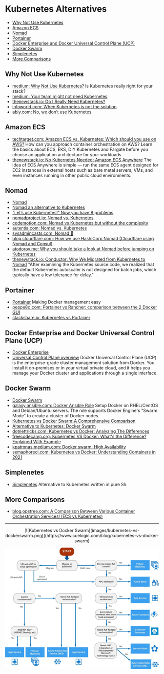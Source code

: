 # Kubernetes Alternatives
- [Why Not Use Kubernetes](#why-not-use-kubernetes)
- [Amazon ECS](#amazon-ecs)
- [Nomad](#nomad)
- [Portainer](#portainer)
- [Docker Enterprise and Docker Universal Control Plane (UCP)](#docker-enterprise-and-docker-universal-control-plane-ucp)
- [Docker Swarm](#docker-swarm)
- [Simplenetes](#simplenetes)
- [More Comparisons](#more-comparisons)

## Why Not Use Kubernetes
- [medium: Why Not Use Kubernetes?](https://medium.com/better-programming/why-not-use-kubernetes-52a89ada5e22) Is Kubernetes really right for your stack?
- [medium: Your team might not need Kubernetes](https://medium.com/faun/your-team-might-not-need-kubernetes-57240e8d554a)
- [thenewstack.io: Do I Really Need Kubernetes?](https://thenewstack.io/do-i-really-need-kubernetes/)
- [infoworld.com: When Kubernetes is not the solution](https://www.infoworld.com/article/3604652/when-kubernetes-is-not-the-solution.html)
- [ably.com: No, we don’t use Kubernetes](https://ably.com/blog/no-we-dont-use-kubernetes)

## Amazon ECS
- [techtarget.com: Amazon ECS vs. Kubernetes: Which should you use on AWS?](https://searchcloudcomputing.techtarget.com/answer/Amazon-ECS-vs-Kubernetes-Which-should-you-use-on-AWS) How can you approach container orchestration on AWS? Learn the basics about ECS, EKS, DIY Kubernetes and Fargate before you choose an application architecture for your workloads.
- [thenewstack.io: No Kubernetes Needed: Amazon ECS Anywhere](https://thenewstack.io/no-kubernetes-needed-amazon-ecs-anywhere/) The idea of ECS Anywhere is simple — run the same ECS agent designed for EC2 instances in external hosts such as bare metal servers, VMs, and even instances running in other public cloud environments.

## Nomad
* [Nomad](https://nomadproject.io/)
* [Nomad an alternative to Kubernetes](https://blog.nobugware.com/post/2019/nomad_an_alternative_to_kubernetes/)
* [“Let’s use Kubernetes!” Now you have 8 problems](https://pythonspeed.com/articles/dont-need-kubernetes/)
* [nomadproject.io: Nomad vs. Kubernetes](https://www.nomadproject.io/intro/vs/kubernetes/)
* [codemotion.com: Nomad vs Kubernetes but without the complexity](https://www.codemotion.com/magazine/dev-hub/backend-dev/nomad-kubernetes-but-without-the-complexity/)
* [autentia.com: Nomad vs. Kubernetes](https://www.autentia.com/2018/09/20/nomad-vs-kubernetes/)
* [sysadmincasts.com: Nomad 🌟](https://sysadmincasts.com/episodes/74-nomad)
* [blog.cloudflare.com: How we use HashiCorp Nomad (Cloudflare using Nomad and Consul)](https://blog.cloudflare.com/how-we-use-hashicorp-nomad/)
* [atodorov.me: Why you should take a look at Nomad before jumping on Kubernetes](https://atodorov.me/2021/02/27/why-you-should-take-a-look-at-nomad-before-jumping-on-kubernetes)
* [thenewstack.io: Conductor: Why We Migrated from Kubernetes to Nomad](https://thenewstack.io/conductor-why-we-migrated-from-kubernetes-to-nomad/) "After examining the Kubernetes source code, we realized that the default Kubernetes autoscaler is not designed for batch jobs, which typically have a low tolerance for delay." 

## Portainer
* [Portainer](https://www.portainer.io/) Making Docker management easy
* [peppe8o.com: Portainer vs Rancher: comparison between the 2 Docker GUI](https://peppe8o.com/portainer-vs-rancher-comparison-between-the-2-docker-gui/)
* [stackshare.io: Kubernetes vs Portainer](https://stackshare.io/stackups/kubernetes-vs-portainer)

## Docker Enterprise and Docker Universal Control Plane (UCP)
* [Docker Enterprise](https://docs.docker.com/ee/)
* [Universal Control Plane overview](https://docs.docker.com/ee/ucp/) Docker Universal Control Plane (UCP) is the enterprise-grade cluster management solution from Docker. You install it on-premises or in your virtual private cloud, and it helps you manage your Docker cluster and applications through a single interface.

## Docker Swarm
* [Docker Swarm](https://docs.docker.com/engine/swarm/)
* [galaxy.ansible.com: Docker Ansible Role](https://galaxy.ansible.com/atosatto/docker-swarm) Setup Docker on RHEL/CentOS and Debian/Ubuntu servers. The role supports Docker Engine's "Swarm Mode" to create a cluster of Docker nodes.
* [Kubernetes vs Docker Swarm: A Comprehensive Comparison](https://www.cuelogic.com/blog/kubernetes-vs-docker-swarm)
* [Alternative to Kubernetes: Docker Swarm](https://www.linkedin.com/pulse/alternative-kubernetes-docker-swarm-marcel-koert/)
* [dotnettricks.com: Kubernetes vs Docker: Analyzing The Differences](https://www.dotnettricks.com/learn/docker/kubernetes-vs-docker-analyzing-the-differences)
* [freecodecamp.org: Kubernetes VS Docker: What's the Difference? Explained With Example](https://www.freecodecamp.org/news/kubernetes-vs-docker-whats-the-difference-explained-with-examples/)
* [kpatronas.medium.com: Docker swarm: High Availability](https://kpatronas.medium.com/docker-swarm-high-availability-36ea7ee7f9e8)
* [semaphoreci.com: Kubernetes vs Docker: Understanding Containers in 2021](https://semaphoreci.com/blog/kubernetes-vs-docker)

## Simplenetes
* [Simplenetes](https://github.com/simplenetes-io/simplenetes) Alternative to Kubernetes written in pure Sh

## More Comparisons
- [blog.opstree.com: A Comparison Between Various Container Orchestration Services! (ECS vs Kubernetes)](https://blog.opstree.com/2021/06/21/a-comparison-between-various-container-orchestration-services-ecs-vs-kubernetes/)

---
<center>
[![Kubernetes vs Docker Swarm](images/kubernetes-vs-dockerswarm.png)](https://www.cuelogic.com/blog/kubernetes-vs-docker-swarm)

[![when to choose kubernetes](images/when_to_choose_kubernetes.jpeg)](https://medium.com/better-programming/why-not-use-kubernetes-52a89ada5e22)
</center>


